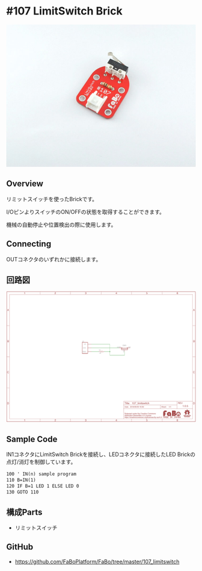 # #107 LimitSwitch Brick

![](../img/100_analog/product/107.jpg)
<!--COLORME-->

## Overview
リミットスイッチを使ったBrickです。

I/OピンよりスイッチのON/OFFの状態を取得することができます。

機械の自動停止や位置検出の際に使用します。

## Connecting

OUTコネクタのいずれかに接続します。

## 回路図
![](../img/100_analog/schematic/107_limitswitch.png)

## Sample Code

IN1コネクタにLimitSwitch Brickを接続し、LEDコネクタに接続したLED Brickの点灯/消灯を制御しています。

```
100 ' IN(n) sample program
110 B=IN(1)
120 IF B=1 LED 1 ELSE LED 0
130 GOTO 110
```

## 構成Parts
- リミットスイッチ

## GitHub
- https://github.com/FaBoPlatform/FaBo/tree/master/107_limitswitch
